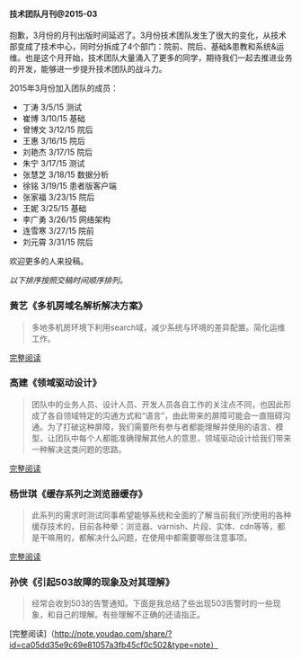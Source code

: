 #### 技术团队月刊@2015-03

抱歉，3月份的月刊出版时间延迟了。3月份技术团队发生了很大的变化，从技术部变成了技术中心，同时分拆成了4个部门：院前、院后、基础&患教和系统&运维。也是这个月开始，技术团队大量涌入了更多的同学，期待我们一起去推进业务的开发，能够进一步提升技术团队的战斗力。

2015年3月份加入团队的成员：

* 丁涛	3/5/15	测试* 崔博	3/10/15	基础* 曾博文	3/12/15	院后* 王惠	3/16/15	院后* 刘艳杰	3/17/15	院后* 朱宁	3/17/15	测试* 张慧芝	3/18/15	数据分析* 徐铭	3/19/15	患者版客户端* 张家福	3/23/15	院后* 王妮	3/25/15	基础* 李广勇	3/26/15	网络架构* 连雪寒	3/27/15	院前* 刘元霄	3/31/15	院后

欢迎更多的人来投稿。


*以下排序按照交稿时间顺序排列。*


### 黄艺《多机房域名解析解决方案》

> 多地多机房环境下利用search域，减少系统与环境的差异配置。简化运维工作。

[完整阅读](http://note.youdao.com/share/?id=8653afe0a5b3ff55fe7e9605a3ef26e6&type=note)


### 高建《领域驱动设计》

> 团队中的业务人员、设计人员、开发人员各自工作的关注点不同，也因此形成了各自领域特定的沟通方式和“语言”，由此带来的屏障可能会一直阻碍沟通。为了打破这种屏障，我们需要所有参与者都能理解并使用的语言、模型，让团队中每个人都能准确理解其他人的意思，领域驱动设计给我们带来一种解决这类问题的思路。


[完整阅读](http://note.youdao.com/share/?id=b204df7bd89e9471e9fe9e8a5c13376c&type=note)

### 杨世琪《缓存系列之浏览器缓存》

> 此系列的需求时测试同事希望能够系统和全面的了解当前我们所使用的各种缓存技术的，目前各种晕：浏览器、varnish、片段、实体、cdn等等，都是干嘛用的，都解决什么问题，在使用中都需要哪些注意事项。

[完整阅读](https://github.com/yangshiqi/wiki/blob/master/ysq/explorercache.md)

### 孙侠《引起503故障的现象及对其理解》

> 经常会收到503的告警通知。下面是我总结了些出现503告警时的一些现象，和自己的理解。有些理解不正确的还请指正。

[完整阅读]（http://note.youdao.com/share/?id=ca05dd35e9c69e81057a3fb45cf0c502&type=note）


